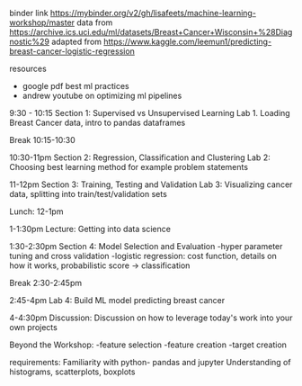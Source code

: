 binder link https://mybinder.org/v2/gh/lisafeets/machine-learning-workshop/master
data from https://archive.ics.uci.edu/ml/datasets/Breast+Cancer+Wisconsin+%28Diagnostic%29
adapted from https://www.kaggle.com/leemun1/predicting-breast-cancer-logistic-regression

resources 
- google pdf best ml practices
- andrew youtube on optimizing ml pipelines

9:30 - 10:15
Section 1: Supervised vs Unsupervised Learning
Lab 1. Loading Breast Cancer data, intro to pandas dataframes

Break 10:15-10:30

10:30-11pm
Section 2: Regression, Classification and Clustering
Lab 2: Choosing best learning method for example problem statements

11-12pm
Section 3: Training, Testing and Validation
Lab 3: Visualizing cancer data, splitting into train/test/validation sets

Lunch: 12-1pm

1-1:30pm
Lecture: Getting into data science

1:30-2:30pm
Section 4: Model Selection and Evaluation
    -hyper parameter tuning and cross validation
    -logistic regression: cost function, details on how it works, probabilistic score -> classification

Break 2:30-2:45pm

2:45-4pm
Lab 4: Build ML model predicting breast cancer


4-4:30pm
Discussion: Discussion on how to leverage today's work into your own projects

Beyond the Workshop:
    -feature selection 
    -feature creation
    -target creation

requirements:
Familiarity with python- pandas and jupyter
Understanding of histograms, scatterplots, boxplots